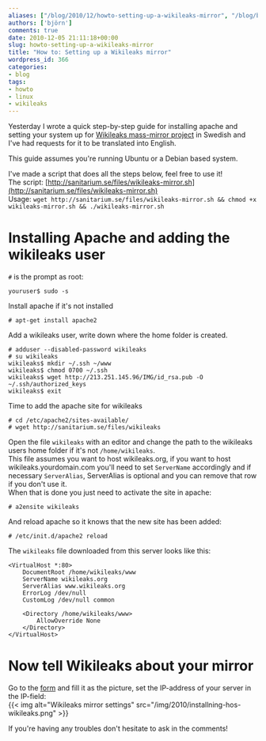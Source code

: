 ```yaml
---
aliases: ["/blog/2010/12/howto-setting-up-a-wikileaks-mirror", "/blog/blog/2010/12/05/howto-setting-up-a-wikileaks-mirror", "/blog/blog/2010/12/howto-setting-up-a-wikileaks-mirror"]
authors: ['björn']
comments: true
date: 2010-12-05 21:11:18+00:00
slug: howto-setting-up-a-wikileaks-mirror
title: "How to: Setting up a Wikileaks mirror"
wordpress_id: 366
categories:
- blog
tags:
- howto
- linux
- wikileaks
---
```


Yesterday I wrote a quick step-by-step guide for installing apache and setting
your system up for [Wikileaks mass-mirror project][formuläret] in Swedish and
I've had requests for it to be translated into English.

This guide assumes you're running Ubuntu or a Debian based system.

I've made a script that does all the steps below, feel free to use it!  
The script: [http://sanitarium.se/files/wikileaks-mirror.sh](http://sanitarium.se/files/wikileaks-mirror.sh)   
Usage: `wget http://sanitarium.se/files/wikileaks-mirror.sh && chmod +x wikileaks-mirror.sh && ./wikileaks-mirror.sh`

# Installing Apache and adding the wikileaks user
`#` is the prompt as root:  

```shell
youruser$ sudo -s  
```

Install apache if it's not installed  

```shell
# apt-get install apache2  
```

Add a wikileaks user, write down where the home folder is created.  

```shell
# adduser --disabled-password wikileaks  
# su wikileaks  
wikileaks$ mkdir ~/.ssh ~/www  
wikileaks$ chmod 0700 ~/.ssh  
wikileaks$ wget http://213.251.145.96/IMG/id_rsa.pub -O ~/.ssh/authorized_keys  
wikileaks$ exit  
```

Time to add the apache site for wikileaks  

```shell
# cd /etc/apache2/sites-available/   
# wget http://sanitarium.se/files/wikileaks   
```

Open the file `wikileaks` with an editor and change the path to the wikileaks users home folder if it's not `/home/wikileaks`.  
This file assumes you want to host wikileaks.org, if you want to host wikileaks.yourdomain.com you'll need to set `ServerName` accordingly and if necessary `ServerAlias`, ServerAlias is optional and you can remove that row if you don't use it.  
When that is done you just need to activate the site in apache:  

```shell
# a2ensite wikileaks  
```

And reload apache so it knows that the new site has been added:  

```shell
# /etc/init.d/apache2 reload  
```

The `wikileaks` file downloaded from this server looks like this:

```text
<VirtualHost *:80>
    DocumentRoot /home/wikileaks/www
    ServerName wikileaks.org
    ServerAlias www.wikileaks.org
    ErrorLog /dev/null
    CustomLog /dev/null common

    <Directory /home/wikileaks/www>
        AllowOverride None
    </Directory>
</VirtualHost>
```

# Now tell Wikileaks about your mirror
Go to the [form][formuläret] and fill it as the picture, set the IP-address of your server in the IP-field:  
{{< img alt="Wikileaks mirror settings" src="/img/2010/installning-hos-wikileaks.png" >}}

If you're having any troubles don't hesitate to ask in the comments!

[formuläret]:http://213.251.145.96/Mass-mirroring-Wikileaks.html
